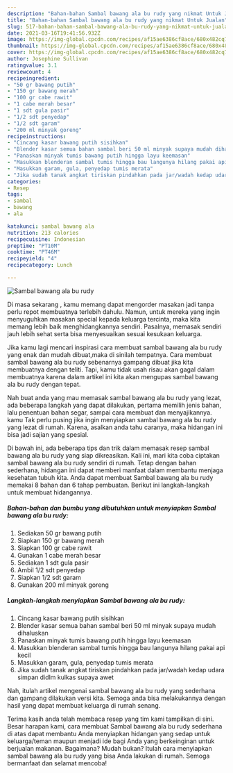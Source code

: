 ```yaml
---
description: "Bahan-bahan Sambal bawang ala bu rudy yang nikmat Untuk Jualan"
title: "Bahan-bahan Sambal bawang ala bu rudy yang nikmat Untuk Jualan"
slug: 517-bahan-bahan-sambal-bawang-ala-bu-rudy-yang-nikmat-untuk-jualan
date: 2021-03-16T19:41:56.932Z
image: https://img-global.cpcdn.com/recipes/af15ae6386cf8ace/680x482cq70/sambal-bawang-ala-bu-rudy-foto-resep-utama.jpg
thumbnail: https://img-global.cpcdn.com/recipes/af15ae6386cf8ace/680x482cq70/sambal-bawang-ala-bu-rudy-foto-resep-utama.jpg
cover: https://img-global.cpcdn.com/recipes/af15ae6386cf8ace/680x482cq70/sambal-bawang-ala-bu-rudy-foto-resep-utama.jpg
author: Josephine Sullivan
ratingvalue: 3.1
reviewcount: 4
recipeingredient:
- "50 gr bawang putih"
- "150 gr bawang merah"
- "100 gr cabe rawit"
- "1 cabe merah besar"
- "1 sdt gula pasir"
- "1/2 sdt penyedap"
- "1/2 sdt garam"
- "200 ml minyak goreng"
recipeinstructions:
- "Cincang kasar bawang putih sisihkan"
- "Blender kasar semua bahan sambal beri 50 ml minyak supaya mudah dihaluskan"
- "Panaskan minyak tumis bawang putih hingga layu keemasan"
- "Masukkan blenderan sambal tumis hingga bau langunya hilang pakai api kecil"
- "Masukkan garam, gula, penyedap tumis merata"
- "Jika sudah tanak angkat tiriskan pindahkan pada jar/wadah kedap udara simpan didlm kulkas supaya awet"
categories:
- Resep
tags:
- sambal
- bawang
- ala

katakunci: sambal bawang ala 
nutrition: 213 calories
recipecuisine: Indonesian
preptime: "PT10M"
cooktime: "PT46M"
recipeyield: "4"
recipecategory: Lunch

---
```



![Sambal bawang ala bu rudy](https://img-global.cpcdn.com/recipes/af15ae6386cf8ace/680x482cq70/sambal-bawang-ala-bu-rudy-foto-resep-utama.jpg)

Di masa  sekarang , kamu memang dapat mengorder masakan jadi tanpa perlu repot membuatnya terlebih dahulu. Namun, untuk mereka yang ingin menyuguhkan masakan special kepada keluarga tercinta, maka kita memang lebih baik menghidangkannya sendiri. Pasalnya, memasak sendiri jauh lebih sehat serta bisa menyesuaikan sesuai kesukaan keluarga.

Jika kamu lagi mencari inspirasi cara membuat sambal bawang ala bu rudy yang enak dan mudah dibuat,maka di sinilah tempatnya. Cara membuat sambal bawang ala bu rudy  sebenarnya gampang dibuat jika kita membuatnya dengan teliti. Tapi, kamu tidak usah risau akan gagal dalam membuatnya 
karena dalam artikel ini kita akan mengupas sambal bawang ala bu rudy dengan tepat.  



Nah buat anda yang mau memasak sambal bawang ala bu rudy yang lezat, ada beberapa langkah yang dapat dilakukan, pertama memilih jenis bahan, lalu penentuan bahan segar, sampai cara membuat dan menyajikannya. kamu Tak perlu pusing jika ingin menyiapkan sambal bawang ala bu rudy yang lezat di rumah. Karena, asalkan anda  tahu caranya, maka hidangan ini bisa jadi sajian yang spesial.

Di bawah ini, ada beberapa tips dan trik dalam memasak resep sambal bawang ala bu rudy yang siap dikreasikan. Kali ini, mari kita coba ciptakan sambal bawang ala bu rudy sendiri di rumah. Tetap dengan bahan sederhana, hidangan ini dapat memberi manfaat dalam membantu menjaga kesehatan tubuh kita. Anda dapat membuat Sambal bawang ala bu rudy memakai 8 bahan dan 6 tahap pembuatan. Berikut ini langkah-langkah untuk membuat hidangannya.

<!--inarticleads1-->

##### Bahan-bahan dan bumbu yang dibutuhkan untuk menyiapkan Sambal bawang ala bu rudy:

1. Sediakan 50 gr bawang putih
1. Siapkan 150 gr bawang merah
1. Siapkan 100 gr cabe rawit
1. Gunakan 1 cabe merah besar
1. Sediakan 1 sdt gula pasir
1. Ambil 1/2 sdt penyedap
1. Siapkan 1/2 sdt garam
1. Gunakan 200 ml minyak goreng




<!--inarticleads2-->

##### Langkah-langkah menyiapkan Sambal bawang ala bu rudy:

1. Cincang kasar bawang putih sisihkan
1. Blender kasar semua bahan sambal beri 50 ml minyak supaya mudah dihaluskan
1. Panaskan minyak tumis bawang putih hingga layu keemasan
1. Masukkan blenderan sambal tumis hingga bau langunya hilang pakai api kecil
1. Masukkan garam, gula, penyedap tumis merata
1. Jika sudah tanak angkat tiriskan pindahkan pada jar/wadah kedap udara simpan didlm kulkas supaya awet




Nah, itulah artikel mengenai  sambal bawang ala bu rudy  yang sederhana dan gampang dilakukan versi kita. Semoga anda bisa melakukannya dengan hasil yang dapat membuat keluarga di rumah senang. 

Terima kasih anda telah membaca resep yang tim kami tampilkan di sini. Besar harapan kami, cara membuat  Sambal bawang ala bu rudy sederhana di atas dapat membantu Anda menyiapkan hidangan yang sedap untuk keluarga/teman maupun menjadi ide bagi Anda yang berkeinginan untuk berjualan makanan. Bagaimana? Mudah bukan? Itulah cara menyiapkan sambal bawang ala bu rudy yang bisa Anda lakukan di rumah. Semoga bermanfaat dan selamat mencoba!

